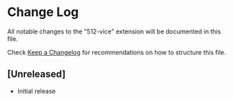 # Change Log

All notable changes to the "512-vice" extension will be documented in this file.

Check [Keep a Changelog](http://keepachangelog.com/) for recommendations on how to structure this file.

## [Unreleased]

- Initial release
